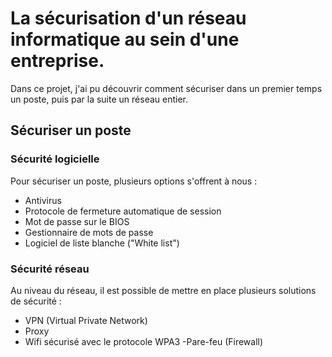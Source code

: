 # La sécurisation d'un réseau informatique au sein d'une entreprise.
Dans ce projet, j'ai pu découvrir comment sécuriser dans un premier temps un poste, puis par la suite un réseau entier.

## Sécuriser un poste
### Sécurité logicielle
Pour sécuriser un poste, plusieurs options s'offrent à nous :

- Antivirus
- Protocole de fermeture automatique de session
- Mot de passe sur le BIOS
- Gestionnaire de mots de passe
- Logiciel de liste blanche ("White list")
### Sécurité réseau
Au niveau du réseau, il est possible de mettre en place plusieurs solutions de sécurité :

- VPN (Virtual Private Network)
- Proxy
- Wifi sécurisé avec le protocole WPA3
-Pare-feu (Firewall)
